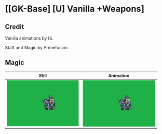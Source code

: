 # [\[GK-Base\] \[U\] Vanilla +Weapons]

## Credit

Vanilla animations by IS.

Staff and Magic by Primefusion.

## Magic

| Still | Animation |
| :---: | :-------: |
| ![Magic still](./Magic_000.png) | ![Magic animation](./Magic.gif) |

